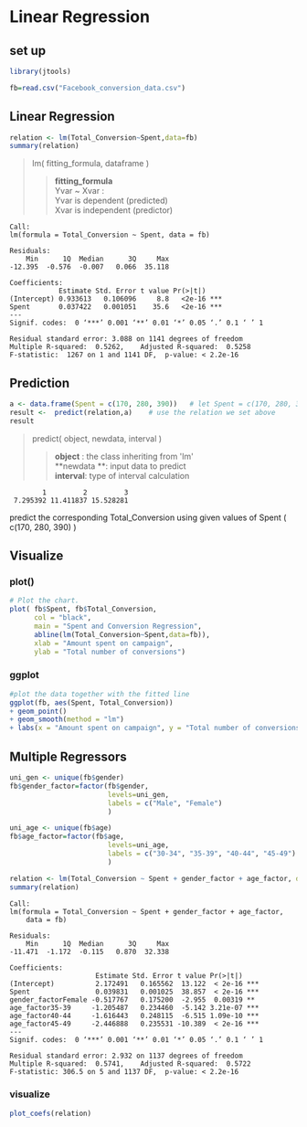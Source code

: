 # Linear Regression

## set up
```r
library(jtools) 

fb=read.csv("Facebook_conversion_data.csv")
```

## Linear Regression

```r
relation <- lm(Total_Conversion~Spent,data=fb)
summary(relation)
```

> lm( fitting_formula, dataframe ) <br>
> > **fitting_formula** <br>
> > Yvar ~ Xvar : <br>
> > Yvar is  dependent  (predicted) <br>
> > Xvar is independent (predictor) <br>

```cml
Call:
lm(formula = Total_Conversion ~ Spent, data = fb)

Residuals:
    Min      1Q  Median      3Q     Max 
-12.395  -0.576  -0.007   0.066  35.118 

Coefficients:
            Estimate Std. Error t value Pr(>|t|)    
(Intercept) 0.933613   0.106096     8.8   <2e-16 ***
Spent       0.037422   0.001051    35.6   <2e-16 ***
---
Signif. codes:  0 ‘***’ 0.001 ‘**’ 0.01 ‘*’ 0.05 ‘.’ 0.1 ‘ ’ 1

Residual standard error: 3.088 on 1141 degrees of freedom
Multiple R-squared:  0.5262,	Adjusted R-squared:  0.5258 
F-statistic:  1267 on 1 and 1141 DF,  p-value: < 2.2e-16
```

## Prediction
```r
a <- data.frame(Spent = c(170, 280, 390))   # let Spent = c(170, 280, 390)
result <-  predict(relation,a)    # use the relation we set above
result
```
> predict( object, newdata, interval ) <br>
> >  **object** : the class inheriting from 'lm' <br>
> > **newdata **: input data to predict <br>
> > **interval**: type of interval calculation <br>
```cml
        1         2         3 
 7.295392 11.411837 15.528281 
```
predict the corresponding Total_Conversion
using given values of Spent ( c(170, 280, 390) )

## Visualize

### plot()
```r
# Plot the chart.
plot( fb$Spent, fb$Total_Conversion, 
      col = "black",
      main = "Spent and Conversion Regression",
      abline(lm(Total_Conversion~Spent,data=fb)), 
      xlab = "Amount spent on campaign",
      ylab = "Total number of conversions")
```

### ggplot
```r
#plot the data together with the fitted line
ggplot(fb, aes(Spent, Total_Conversion)) 
+ geom_point() 
+ geom_smooth(method = "lm") 
+ labs(x = "Amount spent on campaign", y = "Total number of conversions")
```

## Multiple Regressors
```r
uni_gen <- unique(fb$gender)
fb$gender_factor=factor(fb$gender,
                        levels=uni_gen, 
                        labels = c("Male", "Female")
                        )

uni_age <- unique(fb$age)
fb$age_factor=factor(fb$age,
                        levels=uni_age, 
                        labels = c("30-34", "35-39", "40-44", "45-49")
                        )
```

```r
relation <- lm(Total_Conversion ~ Spent + gender_factor + age_factor, data=fb)
summary(relation)
```

```cml
Call:
lm(formula = Total_Conversion ~ Spent + gender_factor + age_factor, 
    data = fb)

Residuals:
    Min      1Q  Median      3Q     Max 
-11.471  -1.172  -0.115   0.870  32.338 

Coefficients:
                     Estimate Std. Error t value Pr(>|t|)    
(Intercept)          2.172491   0.165562  13.122  < 2e-16 ***
Spent                0.039831   0.001025  38.857  < 2e-16 ***
gender_factorFemale -0.517767   0.175200  -2.955  0.00319 ** 
age_factor35-39     -1.205487   0.234460  -5.142 3.21e-07 ***
age_factor40-44     -1.616443   0.248115  -6.515 1.09e-10 ***
age_factor45-49     -2.446888   0.235531 -10.389  < 2e-16 ***
---
Signif. codes:  0 ‘***’ 0.001 ‘**’ 0.01 ‘*’ 0.05 ‘.’ 0.1 ‘ ’ 1

Residual standard error: 2.932 on 1137 degrees of freedom
Multiple R-squared:  0.5741,	Adjusted R-squared:  0.5722 
F-statistic: 306.5 on 5 and 1137 DF,  p-value: < 2.2e-16
```

### visualize
```r
plot_coefs(relation)
```
